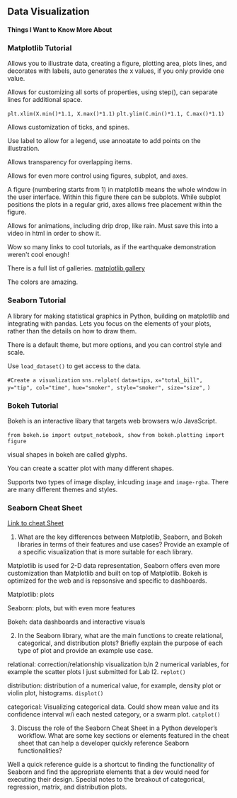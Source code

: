 ## Data Visualization

#### Things I Want to Know More About



### Matplotlib Tutorial

Allows you to illustrate data, creating a figure, plotting area, plots lines, and decorates with labels, auto generates the x values, if you only provide one value.

Allows for customizing all sorts of properties, using step(), can separate lines for additional space. 

`plt.xlim(X.min()*1.1, X.max()*1.1)`
`plt.ylim(C.min()*1.1, C.max()*1.1)`

Allows customization of ticks, and spines. 

Use label to allow for a legend, use annoatate to add points on the illustration. 

Allows transparency for overlapping items. 

Allows for even more control using figures, subplot, and axes. 

A figure (numbering starts from 1) in matplotlib means the whole window in the user interface. Within this figure there can be subplots. While subplot positions the plots in a regular grid, axes allows free placement within the figure. 

Allows for animations, including drip drop, like rain. Must save this into a video in html in order to show it. 

Wow so many links to cool tutorials, as if the earthquake demonstration weren't cool enough!

There is a full list of galleries. [matplotlib gallery](https://matplotlib.org/2.0.2/gallery.html)

The colors are amazing. 

### Seaborn Tutorial

A library for making statistical graphics in Python, building on matplotlib and integrating with pandas. Lets you focus on the elements of your plots, rather than the details on how to draw them.

There is a default theme, but more options, and you can control style and scale. 

Use `load_dataset()` to get access to the data. 

`#Create a visualization`
`sns.relplot(`
   `data=tips,`
    `x="total_bill", y="tip", col="time",`
    `hue="smoker", style="smoker", size="size",`
`)`


### Bokeh Tutorial

Bokeh is an interactive libary that targets web browsers w/o JavaScript. 

`from bokeh.io import output_notebook, show`
`from bokeh.plotting import figure`

visual shapes in bokeh are called glyphs.

You can create a scatter plot with many different shapes. 

Supports two types of image display, inlcuding `image` and `image-rgba`. There are many different themes and styles. 



### Seaborn Cheat Sheet

[Link to cheat Sheet](https://s3.amazonaws.com/assets.datacamp.com/blog_assets/Python_Seaborn_Cheat_Sheet.pdf) 

1. What are the key differences between Matplotlib, Seaborn, and Bokeh libraries in terms of their features and use cases? Provide an example of a specific visualization that is more suitable for each library.

Matplotlib is used for 2-D data representation, Seaborn offers even more customization than Matplotlib and built on top of Matplotlib. Bokeh is optimized for the web and is repsonsive and specific to dashboards. 

Matplotlib: plots

Seaborn: plots, but with even more features

Bokeh: data dashboards and interactive visuals

2. In the Seaborn library, what are the main functions to create relational, categorical, and distribution plots? Briefly explain the purpose of each type of plot and provide an example use case.

relational: correction/relationship visualization b/n 2 numerical variables, for example the scatter plots I just submitted for Lab l2. `replot()`

distribution: distribution of a numerical value, for example, density plot or violin plot, histograms.  `displot()`

categorical: Visualizing categorical data. Could show mean value and its confidence interval w/i each nested category, or a swarm plot. `catplot()`

3. Discuss the role of the Seaborn Cheat Sheet in a Python developer’s workflow. What are some key sections or elements featured in the cheat sheet that can help a developer quickly reference Seaborn functionalities?

Well a quick reference guide is a shortcut to finding the functionality of Seaborn and find the appropriate elements that a dev would need for executing their design. Special notes to the breakout of categorical, regression, matrix, and distribution plots. 